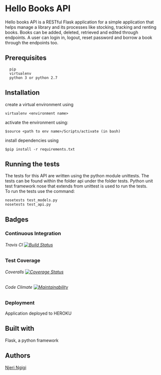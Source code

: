 # Hello Books API
Hello books API is a RESTful Flask application for a simple application that helps manage a library and its processes like stocking, tracking and renting books. Books can be added, deleted, retrieved and edited through endpoints. A user can login in, logout, reset password and borrow a book through the endpoints too. 

## Prerequisites
      pip
      virtualenv
      python 3 or python 2.7
      

## Installation
   create a virtual environment using 
   ```
   virtualenv <environment name>
   ```
   activate the environment using:
   ```
   $source <path to env name>/Scripts/activate (in bash)
   ```
   install dependencies using 
   ```
   $pip install -r requirements.txt
   ```
      

## Running the tests
  The tests for this API are written using the python module unittests. The tests can be found within the folder api under the folder tests.
  Python unit test framework nose that extends from unittest is used to run the tests.<br>
  To run the tests use the command:
      
   ```
   nosetests test_models.py
   nosetests test_api.py
  ```
   
## Badges  
### Continuous Integration
###### Travis CI [![Build Status](https://travis-ci.org/njeri-ngigi/hello-books-api.svg?branch=master)](https://travis-ci.org/njeri-ngigi/hello-books-api)
### Test Coverage

###### Coveralls [![Coverage Status](https://coveralls.io/repos/github/njeri-ngigi/hello-books-api/badge.svg?branch=master)](https://coveralls.io/github/njeri-ngigi/hello-books-api?branch=master)

###### Code Climate [![Maintainability](https://api.codeclimate.com/v1/badges/7c9b7ea6c931b923ab83/maintainability)](https://codeclimate.com/github/njeri-ngigi/hello-books-api/maintainability)
### Deployment
Application deployed to HEROKU
## Built with 
   Flask, a python framework
   
## Authors
[Njeri Ngigi](https://github.com/njeri-ngigi)


